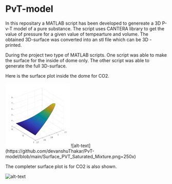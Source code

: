 # PvT-model
In this repositary a MATLAB script has been developed to genereate a 3D P-v-T model of a pure substance. The script uses CANTERA library to get the value of pressure for a given value of tempearture and volume. The obtained 3D-surface was converted into an stl file which can be 3D - printed. 

During the project two type of MATLAB scripts. One script was able to make the surface for the inside of dome only. The other script was able to generate the full 3D-surface. 

Here is the surface plot inside the dome for CO2.

<img src="https://github.com/devanshuThakar/PvT-model/blob/main/Surface_PVT_Saturated_Mixture.png" width="200" height="200" />
![alt-text](https://github.com/devanshuThakar/PvT-model/blob/main/Surface_PVT_Saturated_Mixture.png=250x)

The completer surface plot is for CO2 is also shown. 

![alt-text](https://github.com/devanshuThakar/PvT-model/blob/main/CO2_Model_Surface.png=250x)
